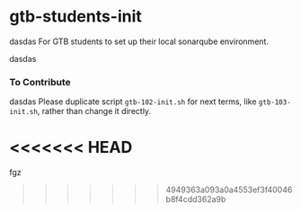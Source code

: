 # gtb-students-init
dasdas
For GTB students to set up their local sonarqube environment.

dasdas
### To Contribute
dasdas
Please duplicate script `gtb-102-init.sh` for next terms, like `gtb-103-init.sh`, rather than change it directly.

<<<<<<< HEAD
=======
fgz
>>>>>>> 4949363a093a0a4553ef3f40046b8f4cdd362a9b
